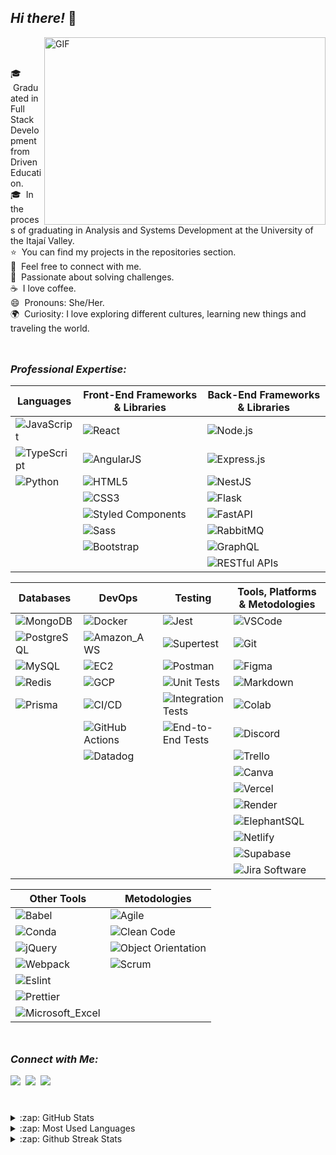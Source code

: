 ## *Hi there!* 👋 

<img align="right" alt="GIF" src="https://dev-to-uploads.s3.amazonaws.com/i/d4tvukbt5mra37cvwklk.gif?raw=true" width="450" height="300"/>

<br>
<br>

🎓 &nbsp;Graduated in Full Stack Development from Driven Education.\
🎓 &nbsp;In the process of graduating in Analysis and Systems Development at the University of the Itajaí Valley.\
⭐ &nbsp;You can find my projects in the repositories section.\
💬 &nbsp;Feel free to connect with me.\
🧩 &nbsp;Passionate about solving challenges.\
☕ &nbsp;I love coffee.\
😄 &nbsp;Pronouns: She/Her.\
🌍 &nbsp;Curiosity: I love exploring different cultures, learning new things and traveling the world.

<img src="https://github.com/natividadesusana/natividadesusana/assets/95102911/8fc06a5b-ddf4-4b7f-a858-43be8dd803c3" width="100%" height="10px">

### *Professional Expertise:*

| Languages | Front-End Frameworks & Libraries | Back-End Frameworks & Libraries |
|---|---|---|
| ![JavaScript](https://img.shields.io/badge/-JavaScript-000?style=for-the-badge&logo=javascript) | ![React](https://img.shields.io/badge/-React-000?style=for-the-badge&logo=react) | ![Node.js](https://img.shields.io/badge/-Node.js-000?style=for-the-badge&logo=node.js) |
| ![TypeScript](https://img.shields.io/badge/-TypeScript-000?style=for-the-badge&logo=typescript) | ![AngularJS](https://img.shields.io/badge/-AngularJS-000?style=for-the-badge&logo=angularjs) | ![Express.js](https://img.shields.io/badge/Express.js-000?style=for-the-badge&logo=express) |
| ![Python](https://img.shields.io/badge/-Python-000?style=for-the-badge&logo=python) | ![HTML5](https://img.shields.io/badge/-HTML5-000?style=for-the-badge&logo=HTML5) | ![NestJS](https://img.shields.io/badge/NestJS-000?style=for-the-badge&logo=nestjs&logoColor=red) |
|  | ![CSS3](https://img.shields.io/badge/-CSS3-000?style=for-the-badge&logo=CSS3&logoColor=blue) | ![Flask](https://img.shields.io/badge/-Flask-000?style=for-the-badge&logo=flask) |
|  | ![Styled Components](https://img.shields.io/badge/Styled--Components-000?style=for-the-badge&logo=styled-components) | ![FastAPI](https://img.shields.io/badge/-FastAPI-000?&style=for-the-badge&logo=FastAPI) |
|  | ![Sass](https://img.shields.io/badge/-Sass-000?style=for-the-badge&logo=Sass) | ![RabbitMQ](https://img.shields.io/badge/-RabbitMQ-000?style=for-the-badge&logo=rabbitmq) | 
|  | ![Bootstrap](https://img.shields.io/badge/-Bootstrap-000?style=for-the-badge&logo=bootstrap) | ![GraphQL](https://img.shields.io/badge/-GraphQL-000?style=for-the-badge&logo=graphql) |
|  |  | ![RESTful APIs](https://img.shields.io/badge/-RESTful%20APIs-000?style=for-the-badge&logo=rest) | 

| Databases | DevOps | Testing | Tools, Platforms & Metodologies |
|---|---|---|---|
| ![MongoDB](https://img.shields.io/badge/MongoDB-000?style=for-the-badge&logo=mongodb) | ![Docker](https://img.shields.io/badge/-Docker-000?style=for-the-badge&logo=docker) | ![Jest](https://img.shields.io/badge/Jest-000?style=for-the-badge&logo=Jest&logoColor=red) | ![VSCode](https://img.shields.io/badge/VSCode-000?style=for-the-badge&logo=visual%20studio%20code&logoColor=blue) |
| ![PostgreSQL](https://img.shields.io/badge/-PostgreSQL-000?style=for-the-badge&logo=postgresql) | ![Amazon_AWS](https://img.shields.io/badge/Amazon_AWS-000?style=for-the-badge&logo=amazonaws) | ![Supertest](https://img.shields.io/badge/-Supertest-000?style=for-the-badge&logo=jest) | ![Git](https://img.shields.io/badge/-Git-000?style=for-the-badge&logo=git) |
| ![MySQL](https://img.shields.io/badge/-MySQL-000?style=for-the-badge&logo=mysql&logoColor=white) | ![EC2](https://img.shields.io/badge/-EC2-000?style=for-the-badge&logo=amazonaws) | ![Postman](https://img.shields.io/badge/-Postman-000?style=for-the-badge&logo=postman) | ![Figma](https://img.shields.io/badge/-Figma-000?&style=for-the-badge&logo=figma) | 
| ![Redis](https://img.shields.io/badge/Redis-000?&style=for-the-badge&logo=Redis&logoColor=red) | ![GCP](https://img.shields.io/badge/-GCP-000?style=for-the-badge&logo=google-cloud) | ![Unit Tests](https://img.shields.io/badge/-Unit%20Tests-000?style=for-the-badge&logo=jest) | ![Markdown](https://img.shields.io/badge/-Markdown-000?style=for-the-badge&logo=markdown) |
| ![Prisma](https://img.shields.io/badge/Prisma-000?style=for-the-badge&logo=Prisma) | ![CI/CD](https://img.shields.io/badge/-CI/CD-000?style=for-the-badge&logo=githubactions&logoColor=white) | ![Integration Tests](https://img.shields.io/badge/-Integration%20Tests-000?style=for-the-badge&logo=jest) | ![Colab](https://img.shields.io/badge/Colab-000?style=for-the-badge&logo=googlecolab) |
|  | ![GitHub Actions](https://img.shields.io/badge/-GitHub%20Actions-000?style=for-the-badge&logo=github-actions) | ![End-to-End Tests](https://img.shields.io/badge/-End_to_End%20Tests-000?style=for-the-badge&logo=jest)  | ![Discord](https://img.shields.io/badge/-Discord-000?style=for-the-badge&logo=Discord) |
|  | ![Datadog](https://img.shields.io/badge/-Datadog-000?style=for-the-badge&logo=datadog) |  | ![Trello](https://img.shields.io/badge/Trello-000?style=for-the-badge&logo=trello&logoColor=blue) |
|  |  |  | ![Canva](https://img.shields.io/badge/-Canva-000?&style=for-the-badge&logo=Canva) |
|  |  |  | ![Vercel](https://img.shields.io/badge/-Vercel-000?style=for-the-badge&logo=vercel) |
|  |  |  | ![Render](https://img.shields.io/badge/-Render-000?style=for-the-badge&logo=render) |
|  |  |  | ![ElephantSQL](https://img.shields.io/badge/-ElephantSQL-000?style=for-the-badge&logo=render) |
|  |  |  | ![Netlify](https://img.shields.io/badge/-Netlify-000?style=for-the-badge&logo=netlify) |
|  |  |  | ![Supabase](https://img.shields.io/badge/-Supabase-000?style=for-the-badge&logo=supabase) |
|  |  |  | ![Jira Software](https://img.shields.io/badge/Jira-000?style=for-the-badge&logo=Jira&logoColor=blue) |

| Other Tools | Metodologies |
|---|---|
| ![Babel](https://img.shields.io/badge/-Babel-000?style=for-the-badge&logo=babel) | ![Agile](https://img.shields.io/badge/-Agile-000?style=for-the-badge) |  |  |
| ![Conda](https://img.shields.io/badge/-Conda-000?style=for-the-badge&logo=anaconda) | ![Clean Code](https://img.shields.io/badge/-Clean%20Code-000?style=for-the-badge) |  |  |
| ![jQuery](https://img.shields.io/badge/-jQuery-000?style=for-the-badge&logo=jquery) | ![Object Orientation](https://img.shields.io/badge/-Object%20Orientation-000?style=for-the-badge) |  |  |
| ![Webpack](https://img.shields.io/badge/-Webpack-000?style=for-the-badge&logo=Webpack) | ![Scrum](https://img.shields.io/badge/-Scrum-000?style=for-the-badge) |  |  |
| ![Eslint](https://img.shields.io/badge/-Eslint-000?style=for-the-badge&logo=eslint) |  |  |  |
| ![Prettier](https://img.shields.io/badge/-Prettier-000?style=for-the-badge&logo=prettier) |  |  |  |
| ![Microsoft_Excel](https://img.shields.io/badge/-Microsoft_Excel-000?style=for-the-badge&logo=microsoft-excel&logoColor=green) |  |  |  |




  
<img src="https://github.com/natividadesusana/natividadesusana/assets/95102911/8fc06a5b-ddf4-4b7f-a858-43be8dd803c3" width="100%" height="10px">

### *Connect with Me:*

<div> 
  <a href="https://www.linkedin.com/in/natividadesusana/"><img src="https://img.shields.io/badge/-LinkedIn-000?style=for-the-badge&logo=linkedin&logoColor=blue" target="_blank"></a>&nbsp;
  <a href = "mailto:susanajdsn@gmail.com"><img src="https://img.shields.io/badge/-Gmail-000?style=for-the-badge&logo=gmail&logoColor=orange" target="_blank"></a>&nbsp;
  <a href="https://instagram.com/natividadesusana" target="_blank"><img src="https://img.shields.io/badge/-Instagram-000?style=for-the-badge&logo=instagram&logoColor=pink" target="_blank"></a>&nbsp;
  
 #

<details>
  <summary>:zap: GitHub Stats</summary>
  <img height="172em" alt="Susana's GitHub Stats" src="https://github-readme-stats.vercel.app/api?username=natividadesusana&count_private=true&show_icons=true&theme=rose_pine&bg_color"/>
</details>

<details>
  <summary>:zap: Most Used Languages</summary>
  <img height="172em" alt="Susana's GitHub Top Languages" src="https://github-readme-stats.vercel.app/api/top-langs/?username=natividadesusana&layout=compact&langs_count=10&theme=rose_pine&bg_color&hide=python"/>
</details>

<details>
  <summary>:zap: Github Streak Stats</summary>
  <img height="172em" alt="Susana's GitHub Streak Stats" src="https://github-readme-streak-stats.herokuapp.com/?user=natividadesusana&theme=rose_pine&bg_color&hide=python"/>
</details>

